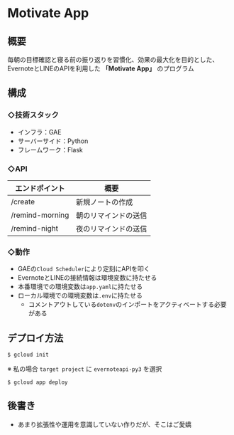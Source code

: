 # Motivate App

## **概要**
毎朝の目標確認と寝る前の振り返りを習慣化、効果の最大化を目的とした、<br>
EvernoteとLINEのAPIを利用した **「Motivate App」** のプログラム

## **構成**
### **◇技術スタック**
* インフラ：GAE
* サーバーサイド：Python
* フレームワーク：Flask

### **◇API**
| エンドポイント | 概要 |
| ---- | ---- |
| /create | 新規ノートの作成 |
| /remind-morning  | 朝のリマインドの送信 |
| /remind-night  | 夜のリマインドの送信 |

### **◇動作**
* GAEの`Cloud Scheduler`により定刻にAPIを叩く
* EvernoteとLINEの接続情報は環境変数に持たせる
* 本番環境での環境変数は`app.yaml`に持たせる
* ローカル環境での環境変数は`.env`に持たせる
    * コメントアウトしている`dotenv`のインポートをアクティベートする必要がある

## **デプロイ方法**
```bash:bash
$ gcloud init
```
※ 私の場合 `target project` に `evernoteapi-py3` を選択
```bash:bash
$ gcloud app deploy
```

## **後書き**
* あまり拡張性や運用を意識していない作りだが、そこはご愛嬌